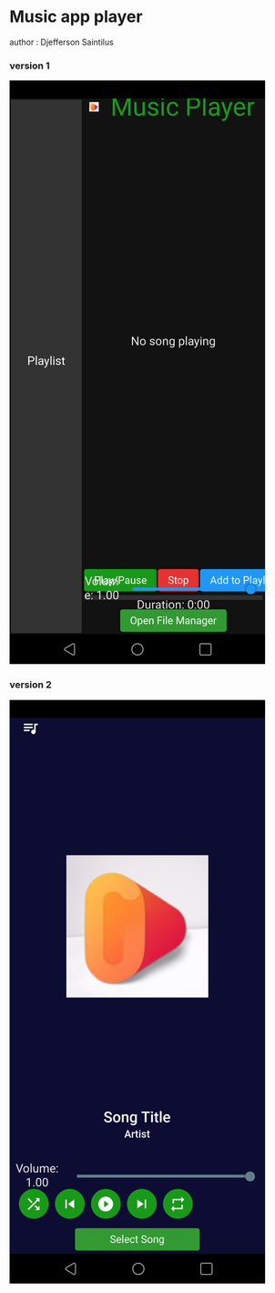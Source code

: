 # Music app player 
author : Djefferson Saintilus

### version 1
![image description](./Screenshot_20250417-010847.png)

### version 2
![image description](./Screenshot_20250417-024035.png)
